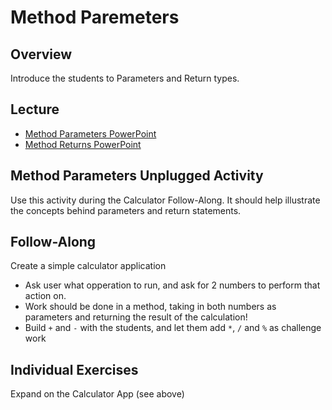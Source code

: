 # Method Paremeters

## Overview
Introduce the students to Parameters and Return types.

## Lecture
- [Method Parameters PowerPoint](MethodParameters.pptx)
- [Method Returns PowerPoint](MethodReturns.pptx)

## Method Parameters Unplugged Activity
Use this activity during the Calculator Follow-Along. It should help illustrate the concepts behind parameters and return statements.

## Follow-Along
Create a simple calculator application
* Ask user what opperation to run, and ask for 2 numbers to perform that action on. 
* Work should be done in a method, taking in both numbers as parameters and returning the result of the calculation!
* Build `+` and `-` with the students, and let them add `*`, `/` and `%` as challenge work

## Individual Exercises
Expand on the Calculator App (see above)
